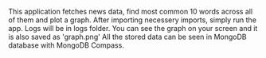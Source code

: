 This application fetches news data, find most common 10 words across all of them and plot a graph. 
After importing necessery imports, simply run the app.
Logs will be in logs folder. 
You can see the graph on your screen and it is also saved as 'graph.png'
All the stored data can be seen in MongoDB database with MongoDB Compass.
